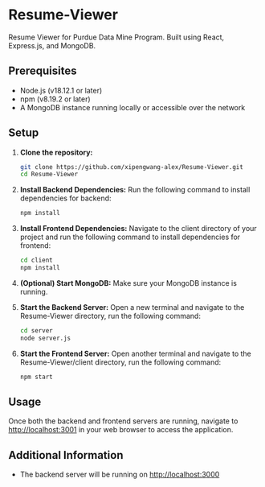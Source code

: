 # Resume-Viewer
Resume Viewer for Purdue Data Mine Program. Built using React, Express.js, and MongoDB.

## Prerequisites

- Node.js (v18.12.1 or later)
- npm (v8.19.2 or later)
- A MongoDB instance running locally or accessible over the network

## Setup

1. **Clone the repository:**
   ```bash
   git clone https://github.com/xipengwang-alex/Resume-Viewer.git
   cd Resume-Viewer
   ```

2. **Install Backend Dependencies:**
   Run the following command to install dependencies for backend:
   ```bash
   npm install
   ```

3. **Install Frontend Dependencies:**
   Navigate to the client directory of your project and run the following command to install dependencies for frontend:
   ```bash
   cd client
   npm install
   ```

4. **(Optional) Start MongoDB:**
   Make sure your MongoDB instance is running.
   

5. **Start the Backend Server:**
   Open a new terminal and navigate to the Resume-Viewer directory, run the following command:
   ```bash
   cd server
   node server.js
   ```

6. **Start the Frontend Server:**
   Open another terminal and navigate to the Resume-Viewer/client directory, run the following command:
   ```bash
   npm start
   ```

## Usage

Once both the backend and frontend servers are running, navigate to [http://localhost:3001](http://localhost:3001) in your web browser to access the application.

## Additional Information

- The backend server will be running on [http://localhost:3000](http://localhost:3000)